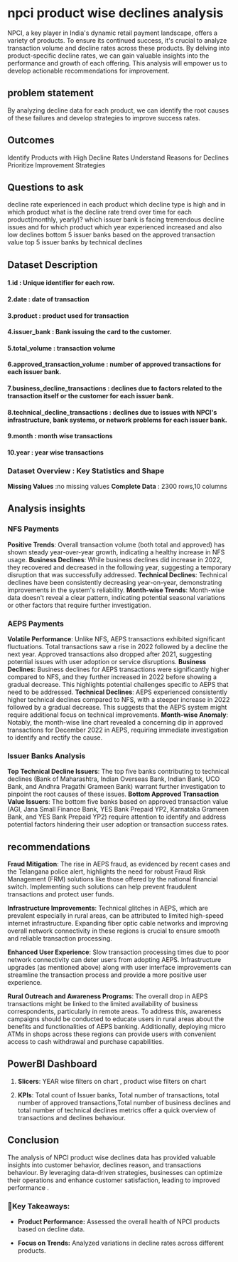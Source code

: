 # npci product wise declines analysis 

NPCI, a key player in India's dynamic retail payment landscape, offers a variety of products. To ensure its continued success, it's crucial to analyze transaction volume and decline rates across these products. By delving into product-specific decline rates, we can gain valuable insights into the performance and growth of each offering. This analysis will empower us to develop actionable recommendations for improvement.

## **problem statement**
By analyzing decline data for each product, we can identify the root causes of these failures and develop strategies to improve success rates.

## **Outcomes**
Identify Products with High Decline Rates
Understand Reasons for Declines
Prioritize Improvement Strategies

## **Questions to ask**
decline rate experienced in each product
which decline type is high and in which product
what is the decline rate trend over time for each product(monthly, yearly)?
which issuer bank is facing tremendous decline issues and for which product
which year experienced increased and also low declines 
bottom 5 issuer banks based on the approved transaction value
top 5 issuer banks by technical declines

## **Dataset Description**
#### 1.**id** : Unique identifier for each row.
#### 2.**date** : date of transaction
#### 3.**product** : product used for transaction
#### 4.**issuer_bank** : Bank issuing the card to the customer.
#### 5.**total_volume** : transaction volume
#### 6.**approved_transaction_volume** : number of approved transactions for each issuer bank.
#### 7.**business_decline_transactions** : declines  due to factors related to the transaction itself or the customer for each issuer bank.
#### 8.**technical_decline_transactions** : declines due to issues with NPCI's infrastructure, bank systems, or network problems for each issuer bank.
#### 9.**month** : month wise transactions
#### 10.**year** : year wise transactions

### **Dataset Overview : Key Statistics and Shape**
  **Missing Values** :no missing values
  **Complete Data** : 2300 rows,10 columns

## **Analysis insights**

### **NFS Payments**

**Positive Trends**: Overall transaction volume (both total and approved) has shown steady year-over-year growth, indicating a healthy increase in NFS usage.
**Business Declines**: While business declines did increase in 2022, they recovered and decreased in the following year, suggesting a temporary disruption that was successfully addressed.
**Technical Declines**: Technical declines have been consistently decreasing year-on-year, demonstrating improvements in the system's reliability.
**Month-wise Trends**: Month-wise data doesn't reveal a clear pattern, indicating potential seasonal variations or other factors that require further investigation.

### **AEPS Payments**

**Volatile Performance**: Unlike NFS, AEPS transactions exhibited significant fluctuations. Total transactions saw a rise in 2022 followed by a decline the next year. Approved transactions also dropped after 2021, suggesting potential issues with user adoption or service disruptions.
**Business Declines**: Business declines for AEPS transactions were significantly higher compared to NFS, and they further increased in 2022 before showing a gradual decrease. This highlights potential challenges specific to AEPS that need to be addressed.
**Technical Declines**: AEPS experienced consistently higher technical declines compared to NFS, with a steeper increase in 2022 followed by a gradual decrease. This suggests that the AEPS system might require additional focus on technical improvements.
**Month-wise Anomaly**: Notably, the month-wise line chart revealed a concerning dip in approved transactions for December 2022 in AEPS, requiring immediate investigation to identify and rectify the cause.

### **Issuer Banks Analysis**

**Top Technical Decline Issuers**: The top five banks contributing to technical declines (Bank of Maharashtra, Indian Overseas Bank, Indian Bank, UCO Bank, and Andhra Pragathi Grameen Bank) warrant further investigation to pinpoint the root causes of these issues.
**Bottom Approved Transaction Value Issuers**: The bottom five banks based on approved transaction value (AGI, Jana Small Finance Bank, YES Bank Prepaid YP2, Karnataka Grameen Bank, and YES Bank Prepaid YP2) require attention to identify and address potential factors hindering their user adoption or transaction success rates.

## **recommendations**

**Fraud Mitigation**: The rise in AEPS fraud, as evidenced by recent cases and the Telangana police alert, highlights the need for robust Fraud Risk Management (FRM) solutions like those offered by the national financial switch. Implementing such solutions can help prevent fraudulent transactions and protect user funds.

**Infrastructure Improvements**:  Technical glitches in AEPS, which are prevalent especially in rural areas, can be attributed to limited high-speed internet infrastructure. Expanding fiber optic cable networks and improving overall network connectivity in these regions is crucial to ensure smooth and reliable transaction processing.

**Enhanced User Experience**: Slow transaction processing times due to poor network connectivity can deter users from adopting AEPS.  Infrastructure upgrades (as mentioned above) along with user interface improvements can streamline the transaction process and provide a more positive user experience.

**Rural Outreach and Awareness Programs**:  The overall drop in AEPS transactions might be linked to the limited availability of business correspondents, particularly in remote areas.  To address this, awareness campaigns should be conducted to educate users in rural areas about the benefits and functionalities of AEPS banking. Additionally, deploying micro ATMs in shops across these regions can provide users with convenient access to cash withdrawal and purchase capabilities.

## **PowerBI Dashboard**

1. **Slicers**: YEAR wise filters on chart , product wise filters on chart

2. **KPIs**: Total count of Issuer banks, Total number of transactions, total number of approved transactions,Total number of business declines and total number of technical declines metrics offer a quick overview of  transactions and declines behaviour.

## **Conclusion**

The analysis of NPCI product wise declines  data has provided valuable insights into customer behavior, declines reason, and transactions behaviour. By leveraging data-driven strategies, businesses can optimize their operations and enhance customer satisfaction, leading to improved  performance .

### **🚀Key Takeaways:**

- **Product Performance:** Assessed the overall health of NPCI products based on decline data.

- **Focus on Trends:** Analyzed variations in decline rates across different products.
